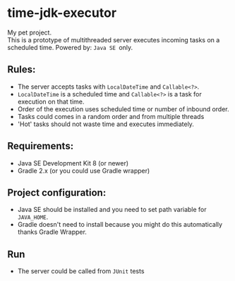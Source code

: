 time-jdk-executor
=======
    
My pet project.  
This is a prototype of multithreaded server executes incoming tasks on a scheduled time. Powered by: `Java SE `only.
  
  
## Rules:  

  * The server accepts tasks with `LocalDateTime` and `Callable<?>`. 
  * `LocalDateTime` is a scheduled time and `Callable<?>` is a task for execution on that time.
  * Order of the execution uses scheduled time or number of inbound order.
  * Tasks could comes in a random order and from multiple threads
  * 'Hot' tasks should not waste time and executes immediately.

  
## Requirements:

  * Java SE Development Kit 8 (or newer)  
  * Gradle 2.x (or you could use Gradle wrapper)  


## Project configuration:  

  * Java SE should be installed and you need to set path variable for `JAVA_HOME`.
  * Gradle doesn't need to install because you might do this automatically thanks Gradle Wrapper.


## Run

  * The server could be called from `JUnit` tests
